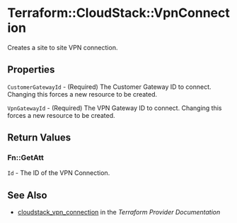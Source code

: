# Terraform::CloudStack::VpnConnection

Creates a site to site VPN connection.

## Properties

`CustomerGatewayId` - (Required) The Customer Gateway ID to connect. Changing this forces a new resource to be created.

`VpnGatewayId` - (Required) The VPN Gateway ID to connect. Changing this forces a new resource to be created.


## Return Values

### Fn::GetAtt

`Id` - The ID of the VPN Connection.

## See Also

* [cloudstack_vpn_connection](https://www.terraform.io/docs/providers/cloudstack/r/vpn_connection.html) in the _Terraform Provider Documentation_